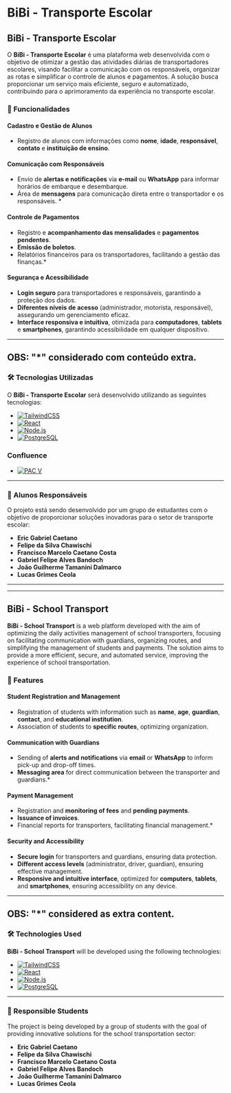 # **BiBi - Transporte Escolar**

## **BiBi - Transporte Escolar**  

O **BiBi - Transporte Escolar** é uma plataforma web desenvolvida com o objetivo de otimizar a gestão das atividades diárias de transportadores escolares, visando facilitar a comunicação com os responsáveis, organizar as rotas e simplificar o controle de alunos e pagamentos. A solução busca proporcionar um serviço mais eficiente, seguro e automatizado, contribuindo para o aprimoramento da experiência no transporte escolar.

### **📌 Funcionalidades**  

#### **Cadastro e Gestão de Alunos**  
- Registro de alunos com informações como **nome**, **idade**, **responsável**, **contato** e **instituição de ensino**.

#### **Comunicação com Responsáveis**  
- Envio de **alertas e notificações** via **e-mail** ou **WhatsApp** para informar horários de embarque e desembarque.
- Área de **mensagens** para comunicação direta entre o transportador e os responsáveis. *

#### **Controle de Pagamentos**  
- Registro e **acompanhamento das mensalidades** e **pagamentos pendentes**.
- **Emissão de boletos**.
- Relatórios financeiros para os transportadores, facilitando a gestão das finanças.*

#### **Segurança e Acessibilidade**  
- **Login seguro** para transportadores e responsáveis, garantindo a proteção dos dados.
- **Diferentes níveis de acesso** (administrador, motorista, responsável), assegurando um gerenciamento eficaz.
- **Interface responsiva e intuitiva**, otimizada para **computadores**, **tablets** e **smartphones**, garantindo acessibilidade em qualquer dispositivo.

---
OBS: "*" considerado com conteúdo extra.
---

### **🛠️ Tecnologias Utilizadas**  

O **BiBi - Transporte Escolar** será desenvolvido utilizando as seguintes tecnologias:

- [![TailwindCSS](https://img.shields.io/badge/TailwindCSS-06B6D4.svg?style=for-the-badge&logo=TailwindCSS&logoColor=white)](https://tailwindcss.com/)
- [![React](https://img.shields.io/badge/React-61DAFB.svg?style=for-the-badge&logo=React&logoColor=black)](https://reactjs.org/)
- [![Node.js](https://img.shields.io/badge/Node.js-339933?style=for-the-badge&logo=node.js&logoColor=white)](https://nodejs.org/)
- [![PostgreSQL](https://img.shields.io/badge/PostgreSQL-000000.svg?style=for-the-badge&logo=PostgreSQL&logoColor=white)](https://www.postgresql.org/)

### Confluence
- [![PAC V](https://img.shields.io/badge/PAC_Quarto_Semestre-000000.svg?style=for-the-badge&logo=Confluence&logoColor=white)](https://pac-quarto-semestre.atlassian.net/wiki/x/5wAB?atlOrigin=eyJpIjoiOGRjMWE5ZjU4NDQyNDUzNTk1M2UxODM3M2JlMDk2ZGMiLCJwIjoiYyJ9)


---

### **👥 Alunos Responsáveis**  

O projeto está sendo desenvolvido por um grupo de estudantes com o objetivo de proporcionar soluções inovadoras para o setor de transporte escolar:

- **Eric Gabriel Caetano**  
- **Felipe da Silva Chawischi**
- **Francisco Marcelo Caetano Costa**  
- **Gabriel Felipe Alves Bandoch**
- **João Guilherme Tamanini Dalmarco**
- **Lucas Grimes Ceola**

---

---

## **BiBi - School Transport**  

**BiBi - School Transport** is a web platform developed with the aim of optimizing the daily activities management of school transporters, focusing on facilitating communication with guardians, organizing routes, and simplifying the management of students and payments. The solution aims to provide a more efficient, secure, and automated service, improving the experience of school transportation.

### **📌 Features**  

#### **Student Registration and Management**  
- Registration of students with information such as **name**, **age**, **guardian**, **contact**, and **educational institution**.
- Association of students to **specific routes**, optimizing organization.

#### **Communication with Guardians**  
- Sending of **alerts and notifications** via **email** or **WhatsApp** to inform pick-up and drop-off times.
- **Messaging area** for direct communication between the transporter and guardians.*

#### **Payment Management**  
- Registration and **monitoring of fees** and **pending payments**.
- **Issuance of invoices**.
- Financial reports for transporters, facilitating financial management.*

#### **Security and Accessibility**  
- **Secure login** for transporters and guardians, ensuring data protection.
- **Different access levels** (administrator, driver, guardian), ensuring effective management.
- **Responsive and intuitive interface**, optimized for **computers**, **tablets**, and **smartphones**, ensuring accessibility on any device.

---
OBS: "*" considered as extra content.
---
### **🛠️ Technologies Used**  

**BiBi - School Transport** will be developed using the following technologies:

- [![TailwindCSS](https://img.shields.io/badge/TailwindCSS-06B6D4.svg?style=for-the-badge&logo=TailwindCSS&logoColor=white)](https://tailwindcss.com/)
- [![React](https://img.shields.io/badge/React-61DAFB.svg?style=for-the-badge&logo=React&logoColor=black)](https://reactjs.org/)
- [![Node.js](https://img.shields.io/badge/Node.js-339933?style=for-the-badge&logo=node.js&logoColor=white)](https://nodejs.org/)
- [![PostgreSQL](https://img.shields.io/badge/PostgreSQL-000000.svg?style=for-the-badge&logo=PostgreSQL&logoColor=white)](https://www.postgresql.org/)

---

### **👥 Responsible Students**  

The project is being developed by a group of students with the goal of providing innovative solutions for the school transportation sector:

- **Eric Gabriel Caetano**  
- **Felipe da Silva Chawischi**
- **Francisco Marcelo Caetano Costa**  
- **Gabriel Felipe Alves Bandoch**
- **João Guilherme Tamanini Dalmarco**
- **Lucas Grimes Ceola**

